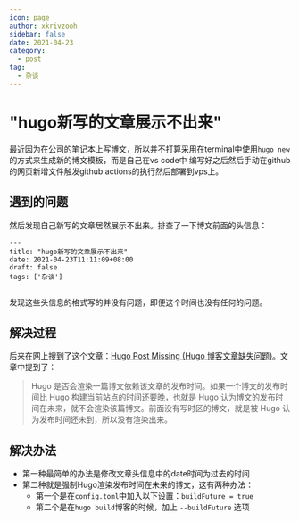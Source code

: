 ```yaml
---
icon: page
author: xkrivzooh
sidebar: false
date: 2021-04-23
category:
  - post
tag:
  - 杂谈
---
```


# "hugo新写的文章展示不出来"

最近因为在公司的笔记本上写博文，所以并不打算采用在terminal中使用`hugo new`的方式来生成新的博文模板，而是自己在vs code中
编写好之后然后手动在github的网页新增文件触发github actions的执行然后部署到vps上。

## 遇到的问题

然后发现自己新写的文章居然展示不出来。排查了一下博文前面的头信息：

```shell
---
title: "hugo新写的文章展示不出来"
date: 2021-04-23T11:11:09+08:00
draft: false
tags: ['杂谈']
---
```
发现这些头信息的格式写的并没有问题，即便这个时间也没有任何的问题。

## 解决过程
后来在网上搜到了这个文章：[Hugo Post Missing (Hugo 博客文章缺失问题)](https://jdhao.github.io/2020/01/11/hugo_post_missing/)。文章中提到了：

> Hugo 是否会渲染一篇博文依赖该文章的发布时间。如果一个博文的发布时间比 Hugo 构建当前站点的时间还要晚，也就是 Hugo 认为博文的发布时间在未来，就不会渲染该篇博文。前面没有写时区的博文，就是被 Hugo 认为发布时间还未到，所以没有渲染出来。

## 解决办法

- 第一种最简单的办法是修改文章头信息中的date时间为过去的时间
- 第二种就是强制Hugo渲染发布时间在未来的博文，这有两种办法：
    - 第一个是在`config.toml`中加入以下设置：`buildFuture = true`
    - 第二个是在`hugo build`博客的时候，加上 `--buildFuture` 选项


<!-- @include: ../scaffolds/post_footer.md -->
